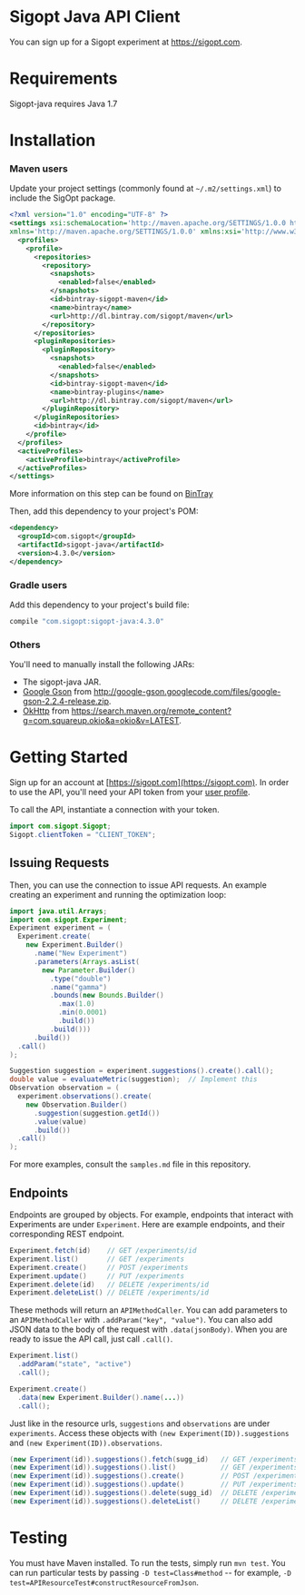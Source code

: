 # Sigopt Java API Client

You can sign up for a Sigopt experiment at https://sigopt.com.

Requirements
============

Sigopt-java requires Java 1.7

Installation
============

### Maven users

Update your project settings (commonly found at `~/.m2/settings.xml`) to include the SigOpt package.

```xml
<?xml version="1.0" encoding="UTF-8" ?>
<settings xsi:schemaLocation='http://maven.apache.org/SETTINGS/1.0.0 http://maven.apache.org/xsd/settings-1.0.0.xsd'
xmlns='http://maven.apache.org/SETTINGS/1.0.0' xmlns:xsi='http://www.w3.org/2001/XMLSchema-instance'>
  <profiles>
    <profile>
      <repositories>
        <repository>
          <snapshots>
            <enabled>false</enabled>
          </snapshots>
          <id>bintray-sigopt-maven</id>
          <name>bintray</name>
          <url>http://dl.bintray.com/sigopt/maven</url>
        </repository>
      </repositories>
      <pluginRepositories>
        <pluginRepository>
          <snapshots>
            <enabled>false</enabled>
          </snapshots>
          <id>bintray-sigopt-maven</id>
          <name>bintray-plugins</name>
          <url>http://dl.bintray.com/sigopt/maven</url>
        </pluginRepository>
      </pluginRepositories>
      <id>bintray</id>
    </profile>
  </profiles>
  <activeProfiles>
    <activeProfile>bintray</activeProfile>
  </activeProfiles>
</settings>
```

More information on this step can be found on [BinTray](https://bintray.com/sigopt/maven/sigopt-java/view)

Then, add this dependency to your project's POM:

```xml
<dependency>
  <groupId>com.sigopt</groupId>
  <artifactId>sigopt-java</artifactId>
  <version>4.3.0</version>
</dependency>
```


### Gradle users

Add this dependency to your project's build file:

```groovy
compile "com.sigopt:sigopt-java:4.3.0"
```

### Others

You'll need to manually install the following JARs:

* The sigopt-java JAR.
* [Google Gson](http://code.google.com/p/google-gson/) from <http://google-gson.googlecode.com/files/google-gson-2.2.4-release.zip>.
* [OkHttp](http://square.github.io/okhttp/) from <https://search.maven.org/remote_content?g=com.squareup.okio&a=okio&v=LATEST>.

Getting Started
===============

Sign up for an account at [https://sigopt.com](https://sigopt.com).
In order to use the API, you'll need your API token from your [user profile](https://sigopt.com/user/profile).

To call the API, instantiate a connection with your token.

```java
import com.sigopt.Sigopt;
Sigopt.clientToken = "CLIENT_TOKEN";
```

## Issuing Requests
Then, you can use the connection to issue API requests. An example creating an experiment and running the
optimization loop:

```java
import java.util.Arrays;
import com.sigopt.Experiment;
Experiment experiment = (
  Experiment.create(
    new Experiment.Builder()
      .name("New Experiment")
      .parameters(Arrays.asList(
        new Parameter.Builder()
          .type("double")
          .name("gamma")
          .bounds(new Bounds.Builder()
            .max(1.0)
            .min(0.0001)
            .build())
          .build()))
      .build())
  .call()
);

Suggestion suggestion = experiment.suggestions().create().call();
double value = evaluateMetric(suggestion);  // Implement this
Observation observation = (
  experiment.observations().create(
    new Observation.Builder()
      .suggestion(suggestion.getId())
      .value(value)
      .build())
  .call()
);
```

For more examples, consult the `samples.md` file in this repository.

## Endpoints

Endpoints are grouped by objects.
For example, endpoints that interact with Experiments are under `Experiment`.
Here are example endpoints, and their corresponding REST endpoint.

```java
Experiment.fetch(id)    // GET /experiments/id
Experiment.list()       // GET /experiments
Experiment.create()     // POST /experiments
Experiment.update()     // PUT /experiments
Experiment.delete(id)   // DELETE /experiments/id
Experiment.deleteList() // DELETE /experiments/id
```

These methods will return an `APIMethodCaller`.
You can add parameters to an `APIMethodCaller` with `.addParam("key", "value")`.
You can also add JSON data to the body of the request with `.data(jsonBody)`.
When you are ready to issue the API call, just call `.call()`.

```java
Experiment.list()
  .addParam("state", "active")
  .call();

Experiment.create()
  .data(new Experiment.Builder().name(...))
  .call();
```

Just like in the resource urls, `suggestions` and `observations` are under `experiments`.
Access these objects with `(new Experiment(ID)).suggestions` and `(new Experiment(ID)).observations`.

```java
(new Experiment(id)).suggestions().fetch(sugg_id)   // GET /experiments/id/suggestions/sugg_id
(new Experiment(id)).suggestions().list()           // GET /experiments/id/suggestions
(new Experiment(id)).suggestions().create()         // POST /experiments/id/suggestions
(new Experiment(id)).suggestions().update()         // PUT /experiments/id/suggestions
(new Experiment(id)).suggestions().delete(sugg_id)  // DELETE /experiments/id/suggestions/sugg_id
(new Experiment(id)).suggestions().deleteList()     // DELETE /experiments/id/suggestions
```

Testing
=======

You must have Maven installed. To run the tests, simply run `mvn test`. You can run particular tests by passing `-D test=Class#method` -- for example, `-D test=APIResourceTest#constructResourceFromJson`.
